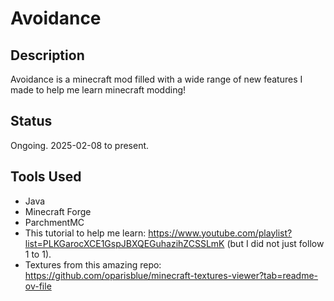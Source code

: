 # Avoidance

## Description
Avoidance is a minecraft mod filled with a wide range of new features I made to help me learn minecraft modding!

## Status
Ongoing. 2025-02-08 to present.

## Tools Used
- Java
- Minecraft Forge
- ParchmentMC
- This tutorial to help me learn: https://www.youtube.com/playlist?list=PLKGarocXCE1GspJBXQEGuhazihZCSSLmK (but I did not just follow 1 to 1).
- Textures from this amazing repo: https://github.com/oparisblue/minecraft-textures-viewer?tab=readme-ov-file